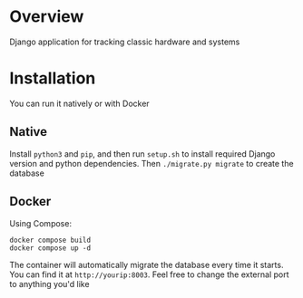 # Overview
Django application for tracking classic hardware and systems

# Installation
You can run it natively or with Docker

## Native
Install ``python3`` and ``pip``, and then run ``setup.sh`` to install required Django version and python dependencies. Then ``./migrate.py migrate`` to create the database

## Docker
Using Compose:

    docker compose build
    docker compose up -d

The container will automatically migrate the database every time it starts. You can find it at ``http://yourip:8003``. Feel free to change the external port to anything you'd like